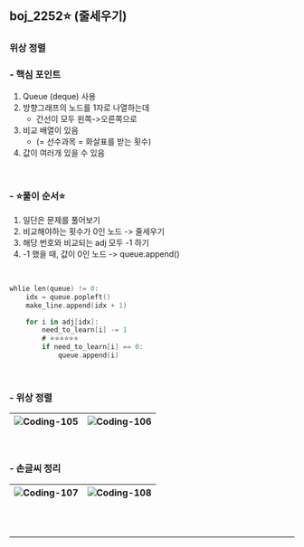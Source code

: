 ## boj_2252⭐️ (줄세우기)
### 위상 정렬


### - 핵심 포인트
1. Queue (deque) 사용
2. 방향그래프의 노드를 1자로 나열하는데
   - 간선이 모두 왼쪽->오른쪽으로 
3. 비교 배열이 있음
   - (= 선수과목  = 화살표를 받는 횟수) 
4. 값이 여러개 있을 수 있음
   
<br>

### - ⭐️풀이 순서⭐️
1. 일단은 문제를 풀어보기
2. 비교해야하는 횟수가 0인 노드 -> 줄세우기
3. 해당 번호와 비교되는 adj 모두 -1 하기
4. -1 했을 때, 값이 0인 노드 -> queue.append()

<br>

```swift
whlie len(queue) != 0:
    idx = queue.popleft()
    make_line.append(idx + 1)

    for i in adj[idx]:
        need_to_learn[i] -= 1
        # ⭐️⭐️⭐️⭐️⭐️⭐️
        if need_to_learn[i] == 0:
            queue.append(i)
```
<br>


### - 위상 정렬
![Coding-105](https://github.com/user-attachments/assets/4fa0951f-e756-4e83-9654-e7b365eb7132) | ![Coding-106](https://github.com/user-attachments/assets/2eb5ac84-c4ca-4d6e-b785-b7ea1fba924c)
--- | --- |


<br>



### - 손글씨 정리

 ![Coding-107](https://github.com/user-attachments/assets/45e5cb8d-3e56-4196-ad8e-40674d3ed58d) | ![Coding-108](https://github.com/user-attachments/assets/21e93fbd-1aa3-47cd-8f74-248b4e4e10ee)
--- | --- |






<br>
<br>

---------------------------------------


